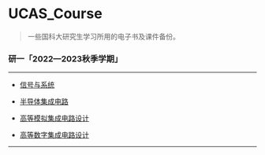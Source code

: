 # UCAS_Course

> 一些国科大研究生学习所用的电子书及课件备份。



### 研一「2022—2023秋季学期」

---

- [信号与系统](信号与系统)

- [半导体集成电路](半导体集成电路)

- [高等模拟集成电路设计](高等模拟集成电路设计)

- [高等数字集成电路设计](高等数字集成电路设计)

  

---


